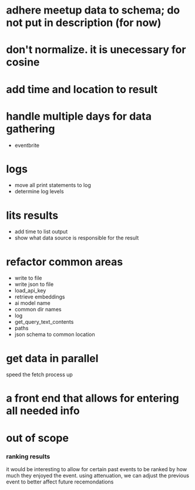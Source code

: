 # adhere meetup data to schema; do not put in description (for now)

# don't normalize. it is unecessary for cosine 

# add time and location to result

# handle multiple days for data gathering
* eventbrite

# logs
* move all print statements to log
* determine log levels

# lits results
* add time to list output
* show what data source is responsible for the result


# refactor common areas
* write to file
* write json to file
* load_api_key
* retrieve embeddings
* ai model name
* common dir names
* log
* get_query_text_contents
* paths
* json schema to common location

# get data in parallel
speed the fetch process up

# a front end that allows for entering all needed info

# out of scope
### ranking results
it would be interesting to allow for certain past events to be ranked by how much they enjoyed the event. using attenuation, we can adjust the previous event to better affect future recemondations 

